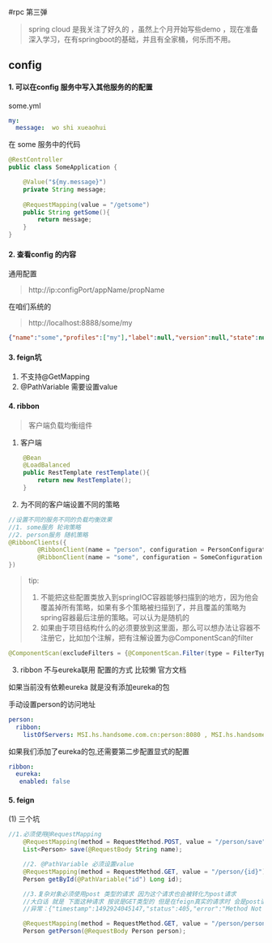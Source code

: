 #rpc 第三弹

> spring cloud 是我关注了好久的 ，虽然上个月开始写些demo ，现在准备深入学习，在有springboot的基础，并且有全家桶，何乐而不用。

## config

#### 1. 可以在config 服务中写入其他服务的的配置

some.yml
```yaml
my:
  message:  wo shi xueaohui
```

在 some 服务中的代码

```java
@RestController
public class SomeApplication {

    @Value("${my.message}")
    private String message;
    
    @RequestMapping(value = "/getsome")
    public String getSome(){
        return message;
    }
}

```

#### 2. 查看config 的内容

通用配置
> http://ip:configPort/appName/propName

在咱们系统的

> http://localhost:8888/some/my

```json
{"name":"some","profiles":["my"],"label":null,"version":null,"state":null,"propertySources":[{"name":"classpath:/config/some.yml","source":{"my.message":"wo shi xueaohui"}}]}
```



#### 3. feign坑

1. 不支持@GetMapping
2. @PathVariable 需要设置value


#### 4. ribbon
>客户端负载均衡组件

1. 客户端
```java
    @Bean
    @LoadBalanced
    public RestTemplate restTemplate(){
        return new RestTemplate();
    }
```

2. 为不同的客户端设置不同的策略
```java
//设置不同的服务不同的负载均衡效果
//1. some服务 轮询策略
//2. person服务 随机策略
@RibbonClients({
        @RibbonClient(name = "person", configuration = PersonConfiguration.class),
        @RibbonClient(name = "some", configuration = SomeConfiguration.class)
})
```

>tip:
>1. 不能把这些配置类放入到springIOC容器能够扫描到的地方，因为他会覆盖掉所有策略，如果有多个策略被扫描到了，并且覆盖的策略为spring容器最后注册的策略。可以认为是随机的
>2. 如果由于项目结构什么的必须要放到这里面，那么可以想办法让容器不注册它，比如加个注解，把有注解设置为@ComponentScan的filter

```java
@ComponentScan(excludeFilters = {@ComponentScan.Filter(type = FilterType.ANNOTATION,value = ExcludeFromComponentScan.class)})
```

3. ribbon 不与eureka联用 配置的方式 比较懒 官方文档

如果当前没有依赖eureka 就是没有添加eureka的包

手动设置person的访问地址
```yaml
person:
  ribbon:
    listOfServers: MSI.hs.handsome.com.cn:person:8080 , MSI.hs.handsome.com.cn:person:8081 , MSI.hs.handsome.com.cn:person:8082
```

如果我们添加了eureka的包,还需要第二步配置显式的配置

```yaml
ribbon:
  eureka:
   enabled: false
```

#### 5. feign

(1) 三个坑

```java
//1.必须使用@RequestMapping
    @RequestMapping(method = RequestMethod.POST, value = "/person/save")
    List<Person> save(@RequestBody String name);

    //2. @PathVariable 必须设置value
    @RequestMapping(method = RequestMethod.GET, value = "/person/{id}")
    Person getById(@PathVariable("id") Long id);

    //3.复杂对象必须使用post 类型的请求 因为这个请求也会被转化为post请求
    //大白话 就是 下面这种请求 按说是GET类型的 但是在feign真实的请求时 会是post请求
    //异常：{"timestamp":1492924045147,"status":405,"error":"Method Not Allowed","exception":"org.springframework.web.HttpRequestMethodNotSupportedException","message":"Request method 'POST' not supported","path":"/person/person"}

    @RequestMapping(method = RequestMethod.GET, value = "/person/person")
    Person getPerson(@RequestBody Person person);
```